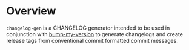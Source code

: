 # Overview

`changelog-gen` is a CHANGELOG generator intended to be used in conjunction
with [bump-my-version](https://github.com/callowayproject/bump-my-version) to generate
changelogs and create release tags from conventional commit formatted commit messages.
